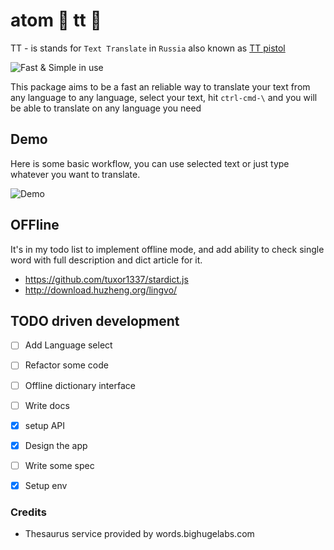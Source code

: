 # atom  🔫 tt 🔫

TT - is stands for `Text Translate` in `Russia` also known as [TT pistol](https://en.wikipedia.org/wiki/TT_pistol)

![Fast & Simple in use](https://raw.githubusercontent.com/shemerey/atom-tt/master/design/pistol.jpg)

This package aims to be a fast an reliable way to translate your text from any
language to any language, select your text, hit `ctrl-cmd-\` and you will be
able to translate on any language you need

## Demo

Here is some basic workflow, you can use selected text or just type whatever you
want to translate.

![Demo](https://raw.githubusercontent.com/shemerey/atom-tt/master/design/demo.gif)

## OFFline

It's in my todo list to implement offline mode, and add ability to check single
word with full description and dict article for it.

* https://github.com/tuxor1337/stardict.js
* http://download.huzheng.org/lingvo/

## TODO driven development

- [ ] Add Language select
- [ ] Refactor some code
- [ ] Offline dictionary interface
- [ ] Write docs
- [x] setup API
- [x] Design the app
- [ ] Write some spec
- [x] Setup env   


### Credits

* Thesaurus service provided by words.bighugelabs.com
